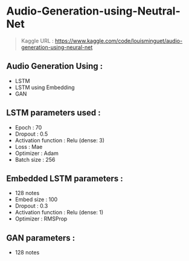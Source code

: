 # Audio-Generation-using-Neutral-Net

> Kaggle URL : https://www.kaggle.com/code/louisminguet/audio-generation-using-neural-net

## Audio Generation Using :
* LSTM
* LSTM using Embedding
* GAN

## LSTM parameters used :
- Epoch : 70
- Dropout : 0.5
- Activation function : Relu (dense: 3)
- Loss : Mae
- Optimizer : Adam
- Batch size : 256

## Embedded LSTM parameters :
- 128 notes
- Embed size : 100
- Dropout : 0.3
- Activation function : Relu (dense: 1)
- Optimizer : RMSProp

## GAN parameters : 
- 128 notes
